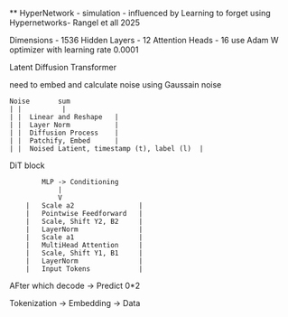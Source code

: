 ** HyperNetwork - simulation - influenced by Learning to forget using Hypernetworks- Rangel et all 2025

Dimensions - 1536
Hidden Layers - 12
Attention Heads - 16 use Adam W optimizer with learning rate 0.0001

Latent Diffusion Transformer 

need to embed and calculate noise using Gaussain noise

    Noise       sum
    | |          |
    | |  Linear and Reshape   |
    | |  Layer Norm           |
    | |  Diffusion Process    |
    | |  Patchify, Embed      |
    | |  Noised Latient, timestamp (t), label (l)  |


DiT block

            MLP -> Conditioning 
                |
                V
        |   Scale a2                |
        |   Pointwise Feedforward   |
        |   Scale, Shift Y2, B2     |
        |   LayerNorm               |
        |   Scale a1                |
        |   MultiHead Attention     |
        |   Scale, Shift Y1, B1     |
        |   LayerNorm               |
        |   Input Tokens            |

AFter which decode -> Predict 0*2

Tokenization -> Embedding -> Data